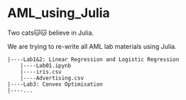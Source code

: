 # AML_using_Julia


Two cats🐱🐱 believe in Julia. 

We are trying to re-write all AML lab materials using Julia.


```angular2html
|----Lab1&2: Linear Regression and Logistic Regression
    |----Lab01.ipynb
    |----iris.csv
    |----Advertising.csv
|----Lab3: Convex Optimisation  
|----...
```
